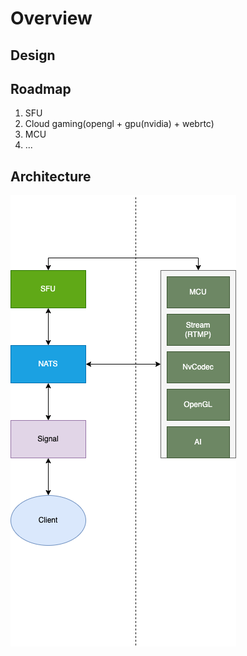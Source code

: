 
# Overview

## Design

## Roadmap

1. SFU
2. Cloud gaming(opengl + gpu(nvidia) + webrtc)
3. MCU
4. ...

## Architecture

![](https://raw.githubusercontent.com/craterone/imgs/master/dugon-arch.drawio.png)